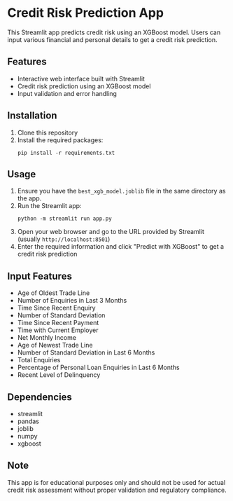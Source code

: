 # Credit Risk Prediction App

This Streamlit app predicts credit risk using an XGBoost model. Users can input various financial and personal details to get a credit risk prediction.

## Features

- Interactive web interface built with Streamlit
- Credit risk prediction using an XGBoost model
- Input validation and error handling

## Installation

1. Clone this repository
2. Install the required packages:
   ```
   pip install -r requirements.txt
   ```

## Usage

1. Ensure you have the `best_xgb_model.joblib` file in the same directory as the app.
2. Run the Streamlit app:
   ```
   python -m streamlit run app.py
   ```
3. Open your web browser and go to the URL provided by Streamlit (usually `http://localhost:8501`)
4. Enter the required information and click "Predict with XGBoost" to get a credit risk prediction

## Input Features

- Age of Oldest Trade Line
- Number of Enquiries in Last 3 Months
- Time Since Recent Enquiry
- Number of Standard Deviation
- Time Since Recent Payment
- Time with Current Employer
- Net Monthly Income
- Age of Newest Trade Line
- Number of Standard Deviation in Last 6 Months
- Total Enquiries
- Percentage of Personal Loan Enquiries in Last 6 Months
- Recent Level of Delinquency

## Dependencies

- streamlit
- pandas
- joblib
- numpy
- xgboost

## Note

This app is for educational purposes only and should not be used for actual credit risk assessment without proper validation and regulatory compliance.
